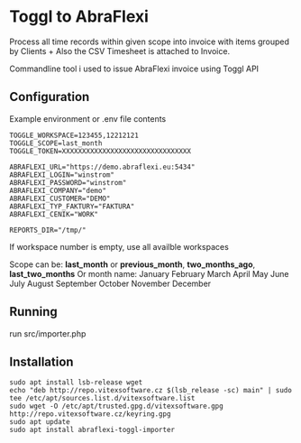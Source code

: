Toggl to AbraFlexi
=================


Process all time records within given scope into invoice with items grouped by Clients + Also the CSV Timesheet is attached to Invoice.


Commandline tool i used to issue AbraFlexi invoice using Toggl API



Configuration
-------------


Example environment or .env file contents 

```
TOGGLE_WORKSPACE=123455,12212121
TOGGLE_SCOPE=last_month
TOGGLE_TOKEN=XXXXXXXXXXXXXXXXXXXXXXXXXXXXXXXX

ABRAFLEXI_URL="https://demo.abraflexi.eu:5434"
ABRAFLEXI_LOGIN="winstrom"
ABRAFLEXI_PASSWORD="winstrom"
ABRAFLEXI_COMPANY="demo"
ABRAFLEXI_CUSTOMER="DEMO"
ABRAFLEXI_TYP_FAKTURY="FAKTURA"
ABRAFLEXI_CENIK="WORK"

REPORTS_DIR="/tmp/"
```

If workspace number is empty, use all availble workspaces 

Scope can be: **last_month** or  **previous_month**, **two_months_ago**, **last_two_months**
Or month name:     January    February    March    April    May    June    July    August    September    October    November    December

Running
-------

run src/importer.php


Installation
------------

```shell
sudo apt install lsb-release wget
echo "deb http://repo.vitexsoftware.cz $(lsb_release -sc) main" | sudo tee /etc/apt/sources.list.d/vitexsoftware.list
sudo wget -O /etc/apt/trusted.gpg.d/vitexsoftware.gpg http://repo.vitexsoftware.cz/keyring.gpg
sudo apt update
sudo apt install abraflexi-toggl-importer
```	    




